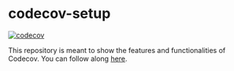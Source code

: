 # codecov-setup

[![codecov](https://codecov.io/gh/foscraft/codecov-setup/branch/master/graph/badge.svg?token=D8YXW1TBYQ)](https://codecov.io/gh/foscraft/codecov-setup)

This repository is meant to show the features and functionalities of Codecov. You can follow along [here](https://docs.codecov.com/docs/codecov-tutorial).
